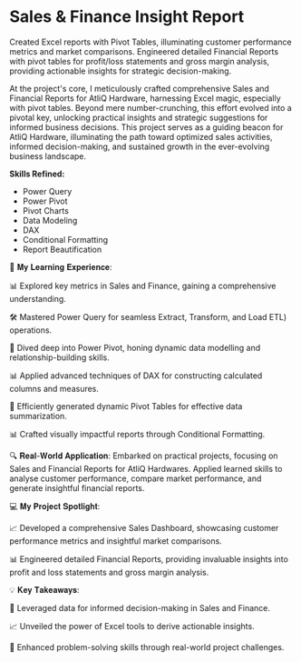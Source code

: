 # Sales & Finance Insight Report
Created Excel reports with Pivot Tables, illuminating customer performance metrics and market comparisons. Engineered detailed Financial Reports with pivot tables for profit/loss statements and gross margin analysis, providing actionable insights for strategic decision-making.

At the project's core, I meticulously crafted comprehensive Sales and Financial Reports for AtliQ Hardware, harnessing Excel magic, especially with pivot tables. Beyond mere number-crunching, this effort evolved into a pivotal key, unlocking practical insights and strategic suggestions for informed business decisions. This project serves as a guiding beacon for AtliQ Hardware, illuminating the path toward optimized sales activities, informed decision-making, and sustained growth in the ever-evolving business landscape.

**Skills Refined:**
- Power Query
- Power Pivot
- Pivot Charts
- Data Modeling
- DAX
- Conditional Formatting
- Report Beautification

📘 𝐌𝐲 𝐋𝐞𝐚𝐫𝐧𝐢𝐧𝐠 𝐄𝐱𝐩𝐞𝐫𝐢𝐞𝐧𝐜𝐞:

📊 Explored key metrics in Sales and Finance, gaining a comprehensive 
understanding.

🛠️ Mastered Power Query for seamless Extract, Transform, and Load 
 ETL) operations.

🔗 Dived deep into Power Pivot, honing dynamic data modelling and relationship-building skills.

📊 Applied advanced techniques of DAX for constructing calculated columns and measures.

🔢 Efficiently generated dynamic Pivot Tables for effective data summarization.

📊 Crafted visually impactful reports through Conditional Formatting.
 
🔍 𝐑𝐞𝐚𝐥-𝐖𝐨𝐫𝐥𝐝 𝐀𝐩𝐩𝐥𝐢𝐜𝐚𝐭𝐢𝐨𝐧:
Embarked on practical projects, focusing on Sales and Financial Reports for AtliQ Hardwares.
Applied learned skills to analyse customer performance, compare market performance, and generate insightful financial reports.
 
💻 𝐌𝐲 𝐏𝐫𝐨𝐣𝐞𝐜𝐭 𝐒𝐩𝐨𝐭𝐥𝐢𝐠𝐡𝐭:
 
 📈 Developed a comprehensive Sales Dashboard, showcasing customer performance metrics and insightful market comparisons.

📊 Engineered detailed Financial Reports, providing invaluable insights into profit and loss statements and gross margin analysis.
 
💡 𝐊𝐞𝐲 𝐓𝐚𝐤𝐞𝐚𝐰𝐚𝐲𝐬:

💼 Leveraged data for informed decision-making in Sales and Finance.

📈 Unveiled the power of Excel tools to derive actionable insights.

🤝 Enhanced problem-solving skills through real-world project challenges.
